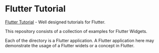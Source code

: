 # Flutter Tutorial

[Flutter Tutorial](https://www.tutorialkart.com/flutter/) - Well designed tutorials for Flutter.

This repository consists of a collection of examples for Flutter Widgets.

Each of the directory is a Flutter application. A Flutter application here may demonstrate the usage of a Flutter widets or a concept in Flutter.
